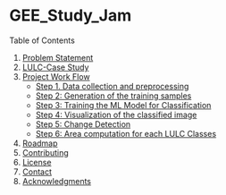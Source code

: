 # GEE_Study_Jam
<!-- TABLE OF CONTENTS -->

  <summary>Table of Contents</summary>
  <ol>
    <li>
      <a href="#about-the-project">Problem Statement</a>
    </li>
    <li>
      <a href="#Case Study">LULC-Case Study</a>
    </li>
    <li>
      <a href="#Project Work Flow">Project Work Flow</a>
      <ul>
        <li><a href="#Step 1.">Step 1. Data collection and preprocessing</a></li>
      </ul>
      <ul>
        <li><a href="#Step 2.">Step 2: Generation of the training samples</a></li>
      </ul>
      <ul>
        <li><a href="#Step 3.">Step 3: Training the ML Model for Classification</a></li>
      </ul>
      <ul>
        <li><a href="#Step 4.">Step 4: Visualization of the classified image</a></li>
      </ul>
      <ul>
        <li><a href="#Step 5.">Step 5: Change Detection</a></li>
      </ul>
      <ul>
        <li><a href="#Step 6.">Step 6: Area computation for each LULC Classes</a></li>
      </ul>      
    </li>
    <li><a href="#roadmap">Roadmap</a></li>
    <li><a href="#contributing">Contributing</a></li>
    <li><a href="#license">License</a></li>
    <li><a href="#contact">Contact</a></li>
    <li><a href="#acknowledgments">Acknowledgments</a></li>
  </ol>
</details>
